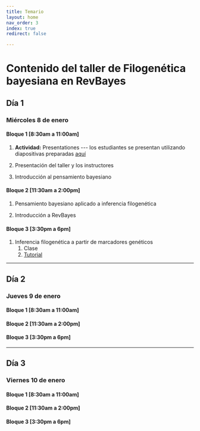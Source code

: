 ```yaml
---
title: Temario
layout: home
nav_order: 3
index: true
redirect: false

---
```


# Contenido del taller de Filogenética bayesiana en RevBayes #

## Día 1 
### Miércoles 8 de enero

#### Bloque 1 [8:30am a 11:00am]  

1. **Actividad:** Presentationes --- los estudiantes se presentan utilizando diapositivas preparadas [aquí]()

2. Presentación del taller y los instructores

3. Introducción al pensamiento bayesiano


#### Bloque 2 [11:30am a 2:00pm]

1. Pensamiento bayesiano aplicado a inferencia filogenética

2. Introducción a RevBayes




#### Bloque 3 [3:30pm a 6pm]

1. Inferencia filogenética a partir de marcadores genéticos
    1. Clase
    2. [Tutorial](./docs/partition/Partitioned_tutorial)


***

## Día 2
### Jueves 9 de enero

#### Bloque 1 [8:30am a 11:00am]

#### Bloque 2 [11:30am a 2:00pm]

#### Bloque 3 [3:30pm a 6pm]

***

## Día 3
### Viernes 10 de enero

#### Bloque 1 [8:30am a 11:00am]

#### Bloque 2 [11:30am a 2:00pm]

#### Bloque 3 [3:30pm a 6pm]

